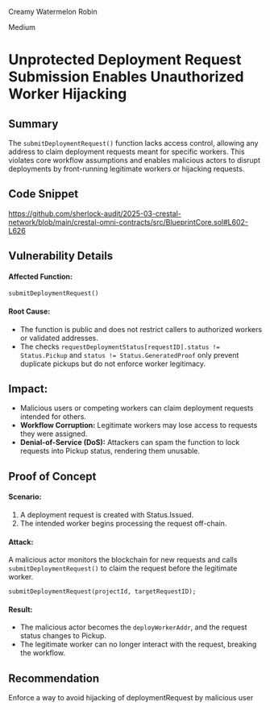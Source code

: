 Creamy Watermelon Robin

Medium

# Unprotected Deployment Request Submission Enables Unauthorized Worker Hijacking


## Summary
The `submitDeploymentRequest()` function lacks access control, allowing any address to claim deployment requests meant for specific workers. This violates core workflow assumptions and enables malicious actors to disrupt deployments by front-running legitimate workers or hijacking requests.

## Code Snippet
https://github.com/sherlock-audit/2025-03-crestal-network/blob/main/crestal-omni-contracts/src/BlueprintCore.sol#L602-L626

## Vulnerability Details

#### Affected Function:
`submitDeploymentRequest()`

#### Root Cause:
- The function is public and does not restrict callers to authorized workers or validated addresses.
- The checks `requestDeploymentStatus[requestID].status != Status.Pickup` and `status != Status.GeneratedProof` only prevent duplicate pickups but do not enforce worker legitimacy.

## Impact:
- Malicious users or competing workers can claim deployment requests intended for others.
- **Workflow Corruption:** Legitimate workers may lose access to requests they were assigned.
- **Denial-of-Service (DoS):** Attackers can spam the function to lock requests into Pickup status, rendering them unusable.

## Proof of Concept

#### Scenario:
1. A deployment request is created with Status.Issued.
2. The intended worker begins processing the request off-chain.

#### Attack:
A malicious actor monitors the blockchain for new requests and calls `submitDeploymentRequest()` to claim the request before the legitimate worker.

```solidity
submitDeploymentRequest(projectId, targetRequestID);
```

#### Result:
- The malicious actor becomes the `deployWorkerAddr`, and the request status changes to Pickup.
- The legitimate worker can no longer interact with the request, breaking the workflow.

## Recommendation
Enforce a way to avoid hijacking of deploymentRequest by malicious user 